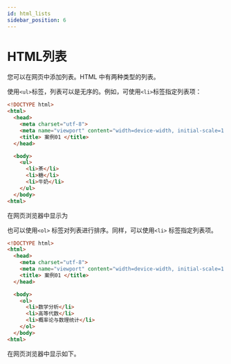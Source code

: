 ```yaml
---
id: html_lists
sidebar_position: 6
---
```


# HTML列表

您可以在网页中添加列表。HTML 中有两种类型的列表。

使用`<ul>`标签，列表可以是无序的。例如，可使用`<li>`标签指定列表项：


```html title="index.html"
<!DOCTYPE html>
<html>
  <head>
    <meta charset="utf-8">
    <meta name="viewport" content="width=device-width, initial-scale=1.0">
    <title> 案例01 </title>
  </head>

  <body>
    <ul>
      <li>茶</li>
      <li>糖</li>
      <li>牛奶</li>
    </ul>
  </body>
<html>
```

在网页浏览器中显示为



也可以使用`<ol>` 标签对列表进行排序。同样，可以使用`<li>` 标签指定列表项。


```html title="index.html"
<!DOCTYPE html>
<html>
  <head>
    <meta charset="utf-8">
    <meta name="viewport" content="width=device-width, initial-scale=1.0">
    <title> 案例01 </title>
  </head>

  <body>
    <ol>
      <li>数学分析</li>
      <li>高等代数</li>
      <li>概率论与数理统计</li>
    </ol>
  </body>
<html>
```
在网页浏览器中显示如下。

